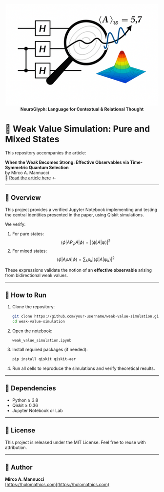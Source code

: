 <p align="center">
  <img src="weak-value.png" alt="weakvalue-Logo" width="500"/>
  <br/>
  <strong>NeuroGlyph: Language for Contextual & Relational Thought</strong>
</p>



# 🔬 Weak Value Simulation: Pure and Mixed States

This repository accompanies the article:

**When the Weak Becomes Strong: Effective Observables via Time-Symmetric Quantum Selection**  
by Mirco A. Mannucci  
📄 [Read the article here]((https://www.academia.edu/136857825/When_the_Weak_Becomes_Strong_Effective_Observables_via_Time_Symmetric_Quantum_Selection?%E2%80%9D=)) ← 

---

## 📓 Overview

This project provides a verified Jupyter Notebook implementing and testing the central identities presented in the paper, using Qiskit simulations.

We verify:
1. For pure states:  
   $$ \langle \phi | A P_\psi A | \phi \rangle = | \langle \phi | A | \psi \rangle |^2 $$
2. For mixed states:  
   $$ \langle \phi | A \rho A | \phi \rangle = \sum_k p_k | \langle \phi | A | \psi_k \rangle |^2 $$

These expressions validate the notion of an **effective observable** arising from bidirectional weak values.

---

## 🚀 How to Run

1. Clone the repository:
   ```bash
   git clone https://github.com/your-username/weak-value-simulation.git
   cd weak-value-simulation
   ```

2. Open the notebook:
   ```
   weak_value_simulation.ipynb
   ```

3. Install required packages (if needed):
   ```bash
   pip install qiskit qiskit-aer
   ```

4. Run all cells to reproduce the simulations and verify theoretical results.

---

## 🧠 Dependencies
- Python ≥ 3.8
- Qiskit ≥ 0.36
- Jupyter Notebook or Lab

---

## 📜 License

This project is released under the MIT License. Feel free to reuse with attribution.

---

## 🧠 Author

**Mirco A. Mannucci**  
[https://holomathics.com](https://holomathics.com)
